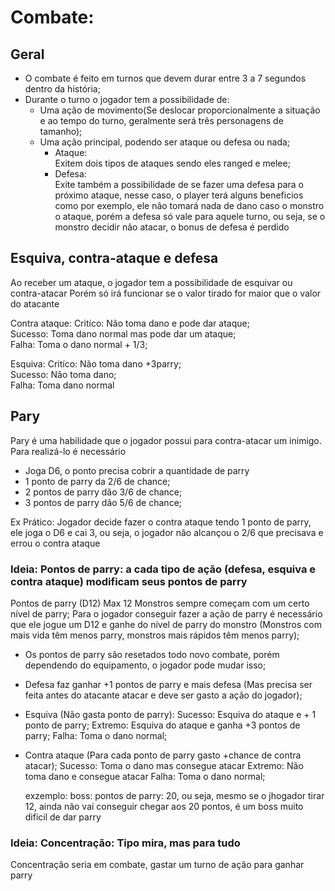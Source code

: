 # Combate:

  ## Geral
  - O combate é feito em turnos que devem durar entre 3 a 7 segundos dentro da história;
  - Durante o turno o jogador tem a possibilidade de: 
    - Uma ação de movimento(Se deslocar proporcionalmente a situação e ao tempo do turno, geralmente será três personagens de tamanho);
    - Uma ação principal, podendo ser ataque ou defesa ou nada;
      - Ataque:  
        Exitem dois tipos de ataques sendo eles ranged e melee;
      - Defesa:  
        Exite também a possibilidade de se fazer uma defesa para o próximo ataque, nesse caso, o player terá alguns beneficios como por exemplo, ele não tomará nada de dano caso o monstro o ataque, porém a defesa só vale para aquele turno, ou seja, se o monstro decidir não atacar, o bonus de defesa é perdido
    
  ## Esquiva, contra-ataque e defesa
  Ao receber um ataque, o jogador tem a possibilidade de esquivar ou contra-atacar
  Porém só irá funcionar se o valor tirado for maior que o valor do atacante

  Contra ataque: 
    Critíco: Não toma dano e pode dar ataque;  
    Sucesso: Toma dano normal mas pode dar um ataque;  
    Falha: Toma o dano normal + 1/3;  
    
  Esquiva:
    Critíco: Não toma dano +3parry;  
    Sucesso: Não toma dano;  
    Falha: Toma dano normal  

  ## Pary
  Pary é uma habilidade que o jogador possui para contra-atacar um inimigo.  
  Para realizá-lo é necessário 
  
  
  - Joga D6, o ponto precisa cobrir a quantidade de parry
   - 1 ponto de parry da 2/6 de chance;
   - 2 pontos de parry dão 3/6 de chance;
   - 3 pontos de parry dão 5/6 de chance;
   
   Ex Prático: Jogador decide fazer o contra ataque tendo 1 ponto de parry, ele joga o D6 e cai 3, ou seja, o jogador não alcançou o 2/6 que precisava e errou o contra ataque
  
  


### Ideia: Pontos de parry: a cada tipo de ação (defesa, esquiva e contra ataque) modificam seus pontos de parry
 Pontos de parry (D12) Max 12
 Monstros sempre começam com um certo nível de parry;
 Para o jogador conseguir fazer a ação de parry é necessário que ele jogue um D12 e ganhe do nível de parry do monstro (Monstros com mais vida têm menos parry, monstros mais rápidos têm menos parry);
  
 - Os pontos de parry são resetados todo novo combate, porém dependendo do equipamento, o jogador pode mudar isso;
 - Defesa faz ganhar +1 pontos de parry e mais defesa (Mas precisa ser feita antes do atacante atacar e deve ser gasto a ação do jogador);
 - Esquiva (Não gasta ponto de parry):
    Sucesso: Esquiva do ataque e + 1 ponto de parry;
    Extremo: Esquiva do ataque e ganha +3 pontos de parry; 
    Falha: Toma o dano normal;
 - Contra ataque (Para cada ponto de parry gasto +chance de contra atacar);
    Sucesso: Toma o dano mas consegue atacar
    Extremo: Não toma dano e consegue atacar
    Falha: Toma o dano normal;
    
    exzemplo: boss: pontos de parry: 20, ou seja, mesmo se o jhogador tirar 12, ainda não vai conseguir chegar aos 20 pontos, é um boss muito dificil de dar parry
    
 ### Ideia: Concentração: Tipo mira, mas para tudo
 Concentração seria em combate, gastar um turno de ação para ganhar parry

